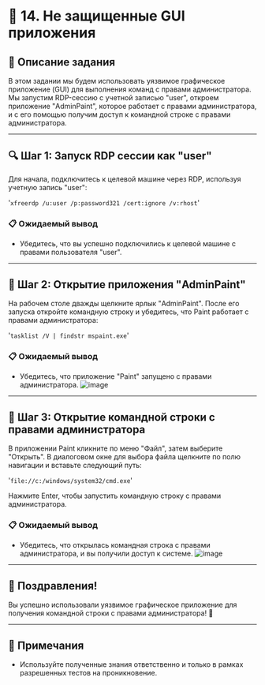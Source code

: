 # 🐾 14. Не защищенные GUI приложения

## 📜 Описание задания
В этом задании мы будем использовать уязвимое графическое приложение (GUI) для выполнения команд с правами администратора. Мы запустим RDP-сессию с учетной записью "user", откроем приложение "AdminPaint", которое работает с правами администратора, и с его помощью получим доступ к командной строке с правами администратора.

---

## 🔍 Шаг 1: Запуск RDP сессии как "user"
Для начала, подключитесь к целевой машине через RDP, используя учетную запись "user":

'`xfreerdp /u:user /p:password321 /cert:ignore /v:rhost`'

### 📋 Ожидаемый вывод
- Убедитесь, что вы успешно подключились к целевой машине с правами пользователя "user".

---

## 🔑 Шаг 2: Открытие приложения "AdminPaint"
На рабочем столе дважды щелкните ярлык "AdminPaint". После его запуска откройте командную строку и убедитесь, что Paint работает с правами администратора:

'`tasklist /V | findstr mspaint.exe`'

### 📋 Ожидаемый вывод
- Убедитесь, что приложение "Paint" запущено с правами администратора.
![image](https://github.com/user-attachments/assets/7551758c-b06e-47d1-a359-12bea5cc41ce)

---

## 📝 Шаг 3: Открытие командной строки с правами администратора
В приложении Paint кликните по меню "Файл", затем выберите "Открыть". В диалоговом окне для выбора файла щелкните по полю навигации и вставьте следующий путь:

'`file://c:/windows/system32/cmd.exe`'

Нажмите Enter, чтобы запустить командную строку с правами администратора.

### 📋 Ожидаемый вывод
- Убедитесь, что открылась командная строка с правами администратора, и вы получили доступ к системе.
![image](https://github.com/user-attachments/assets/c2294255-274a-421a-b99c-42d70cbf1092)

---

## 🎉 Поздравления!
Вы успешно использовали уязвимое графическое приложение для получения командной строки с правами администратора! 🎊

---

## 📌 Примечания
- Используйте полученные знания ответственно и только в рамках разрешенных тестов на проникновение.
